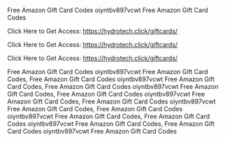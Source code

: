 Free Amazon Gift Card Codes oiyntbv897vcwt Free Amazon Gift Card Codes

Click Here to Get Access: https://hydrotech.click/giftcards/

Click Here to Get Access: https://hydrotech.click/giftcards/

Click Here to Get Access: https://hydrotech.click/giftcards/

Free Amazon Gift Card Codes oiyntbv897vcwt Free Amazon Gift Card Codes, Free Amazon Gift Card Codes oiyntbv897vcwt Free Amazon Gift Card Codes, Free Amazon Gift Card Codes oiyntbv897vcwt Free Amazon Gift Card Codes, Free Amazon Gift Card Codes oiyntbv897vcwt Free Amazon Gift Card Codes, Free Amazon Gift Card Codes oiyntbv897vcwt Free Amazon Gift Card Codes, Free Amazon Gift Card Codes oiyntbv897vcwt Free Amazon Gift Card Codes, Free Amazon Gift Card Codes oiyntbv897vcwt Free Amazon Gift Card Codes, Free Amazon Gift Card Codes oiyntbv897vcwt Free Amazon Gift Card Codes
